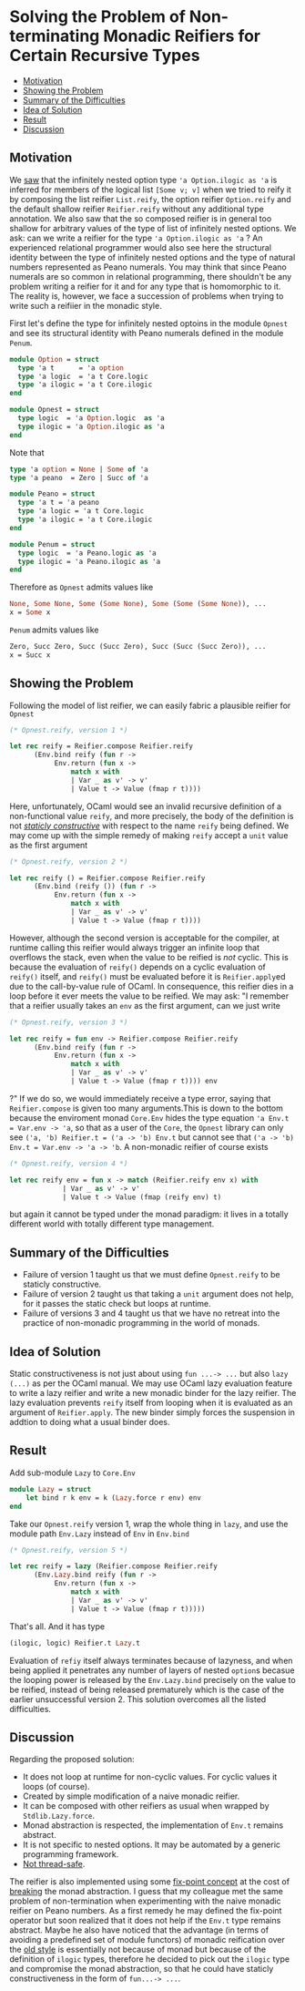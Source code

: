 # Solving the Problem of Non-terminating Monadic Reifiers for Certain Recursive Types

- [Motivation](#motivation)
- [Showing the Problem](#showing-the-problem)
- [Summary of the Difficulties](#summary-of-the-difficulties)
- [Idea of Solution](#idea-of-solution)
- [Result](#result)
- [Discussion](#discussion)

## Motivation

We [saw](#how-types-are-respected---a-case-study) that the infinitely nested option type `'a Option.ilogic as 'a` is inferred for members of the logical list `[Some v; v]` when we tried to reify it by composing the list reifier `List.reify`, the option reifier `Option.reify` and the default shallow reifier `Reifier.reify` without any additional type annotation. We also saw that the so composed reifier is in general too shallow for arbitrary values of the type of list of infinitely nested options. We ask: can we write a reifier for the type `'a Option.ilogic as 'a` ? An experienced relational programmer would also see here the structural identity between the type of infinitely nested options and the type of natural numbers represented as Peano numerals. You may think that since Peano numerals are so common in relational programming, there shouldn't be any problem writing a reifier for it and for  any type that is homomorphic to it. The reality is, however, we face a succession of problems when trying to write such a reifiier in the monadic style.

First let's define the type for infinitely nested optoins in the module `Opnest` and see its structural identity with Peano numerals defined in the module `Penum`. 

```ocaml
module Option = struct
  type 'a t      = 'a option
  type 'a logic  = 'a t Core.logic
  type 'a ilogic = 'a t Core.ilogic
end

module Opnest = struct
  type logic  = 'a Option.logic  as 'a
  type ilogic = 'a Option.ilogic as 'a
end
```

Note that 
```ocaml
type 'a option = None | Some of 'a
type 'a peano  = Zero | Succ of 'a

module Peano = struct
  type 'a t = 'a peano
  type 'a logic = 'a t Core.logic
  type 'a ilogic = 'a t Core.ilogic
end

module Penum = struct
  type logic  = 'a Peano.logic as 'a
  type ilogic = 'a Peano.ilogic as 'a
end
```
Therefore as `Opnest` admits values like
```ocaml
None, Some None, Some (Some None), Some (Some (Some None)), ...
x = Some x
``` 
`Penum` admits values like
```ocaml
Zero, Succ Zero, Succ (Succ Zero), Succ (Succ (Succ Zero)), ...
x = Succ x
```
## Showing the Problem

Following the model of list reifier, we can easily fabric a plausible reifier for `Opnest`
```ocaml
(* Opnest.reify, version 1 *)

let rec reify = Reifier.compose Reifier.reify 
      (Env.bind reify (fun r ->
           Env.return (fun x ->
               match x with
               | Var _ as v' -> v'
               | Value t -> Value (fmap r t))))
``` 
Here, unfortunately, OCaml would see an invalid recursive definition of a non-functional value `reify`, and more precisely, the body of the definition is not [_staticly constructive_](https://ocaml.org/releases/4.11/htmlman/letrecvalues.html) with respect to the name `reify` being defined.
We may come up with the simple remedy of making `reify` accept a `unit` value as the first argument
```ocaml
(* Opnest.reify, version 2 *)

let rec reify () = Reifier.compose Reifier.reify 
      (Env.bind (reify ()) (fun r ->
           Env.return (fun x ->
               match x with
               | Var _ as v' -> v'
               | Value t -> Value (fmap r t))))
```
However, although the second version is acceptable for the compiler, at runtime calling this reifier would always trigger an infinite loop that overflows the stack, even when the value to be reified is _not_ cyclic. This is because the evaluation of `reify()` depends on a cyclic evaluation of `reify()` itself, and `reify()` must be evaluated before it is `Reifier.apply`ed due to the call-by-value rule of OCaml. In consequence, this reifier dies in a loop before it ever meets the value to be reified. We may ask: "I remember that a reifier usually takes an `env` as the first argument, can we just write
```ocaml
(* Opnest.reify, version 3 *)

let rec reify = fun env -> Reifier.compose Reifier.reify 
      (Env.bind reify (fun r ->
           Env.return (fun x ->
               match x with
               | Var _ as v' -> v'
               | Value t -> Value (fmap r t)))) env
```
?" If we do so, we would immediately receive a type error, saying that `Reifier.compose` is given
 too many arguments.This is down to the bottom because the enviroment monad `Core.Env` hides the type equation `'a Env.t = Var.env -> 'a`, so that as a user of the `Core`, the `Opnest` 
library can only see `('a, 'b) Reifier.t = ('a -> 'b) Env.t` but cannot see that `('a -> 'b) Env.t = Var.env -> 'a -> 'b`. A non-monadic reifier of course exists
```ocaml
(* Opnest.reify, version 4 *)

let rec reify env = fun x -> match (Reifier.reify env x) with
             | Var _ as v' -> v'
             | Value t -> Value (fmap (reify env) t) 
```
but again it cannot be typed under the monad paradigm: it lives in a totally different world with
 totally different type management.

## Summary of the Difficulties

- Failure of version 1 taught us that we must define `Opnest.reify` to be staticly constructive.
- Failure of version 2 taught us that taking a `unit` argument does not help, for it passes the static check but loops at runtime.
- Failure of versions 3 and 4 taught us that we have no retreat into the practice of non-monadic programming in the world of monads.  

## Idea of Solution

Static constructiveness is not just about using `fun ...-> ...` but also `lazy (...)` as per the OCaml manual. We may use OCaml lazy evaluation feature to write a lazy reifier and write a new monadic binder for the lazy reifier. The lazy evaluation prevents `reify` itself from looping when it is evaluated as an argument of `Reifier.apply`. The new binder simply forces the suspension in addtion to doing what a usual binder does. 

## Result

Add sub-module `Lazy` to `Core.Env`

```ocaml
module Lazy = struct
    let bind r k env = k (Lazy.force r env) env
end
```
Take our `Opnest.reify` version 1, wrap the whole thing in `lazy`, and use the module path `Env.Lazy` instead of `Env` in `Env.bind`

```ocaml
(* Opnest.reify, version 5 *)

let rec reify = lazy (Reifier.compose Reifier.reify 
      (Env.Lazy.bind reify (fun r ->
           Env.return (fun x ->
               match x with
               | Var _ as v' -> v'
               | Value t -> Value (fmap r t))))) 
```
That's all. And it has type 
```ocaml
(ilogic, logic) Reifier.t Lazy.t
```
Evaluation of `refiy` itself always terminates because of lazyness, and when being applied it penetrates any number of layers of nested `option`s becasue the looping power is released by the `Env.Lazy.bind` precisely on the value to be reified, instead of being released prematurely which is the case of the earlier unsuccessful version 2. This solution overcomes all the listed difficulties.
 
## Discussion 

Regarding the proposed solution: 

- It does not loop at runtime for non-cyclic values. For cyclic values it loops (of course).
- Created by simple modification of a naive monadic reifier.
- It can be composed with other reifiers as usual when wrapped by `Stdlib.Lazy.force`.
- Monad abstraction is respected, the implementation of `Env.t` remains abstract.
- It is not specific to nested options. It may be automated by a generic programming framework.
- [Not thread-safe](https://ocaml.org/releases/4.11/htmlman/libref/Lazy.html).

The reifier is also implemented using some [fix-point concept](https://github.com/Kakadu/OCanren/blob/dce7c390559e273cb25589b7b672291b28c742a3/src/core/Logic.ml#L106) at the cost of [breaking](https://github.com/Kakadu/OCanren/blob/dce7c390559e273cb25589b7b672291b28c742a3/src/core/Env.mli#L44) the monad abstraction. I guess that my colleague met the same problem of non-termination when experimenting with the naive monadic reifier on Peano numbers. As a first remedy he may defined the fix-point operator but soon realized that it does not help if the `Env.t` type remains abstract. Maybe he also have noticed that the advantage (in terms  of avoiding a predefined set of module functors) of monadic reification over the [old style](https://github.com/JetBrains-Research/OCanren/blob/8ce216180e2abe37b8a1f60cf6bf9187c63fc81c/src/core/Logic.ml#L139) is essentially not because of monad but because of the definition of `ilogic` types,  therefore he decided to pick out the `ilogic` type and compromise the monad abstraction, so that he could have staticly constructiveness in the form of `fun...-> ...`. 